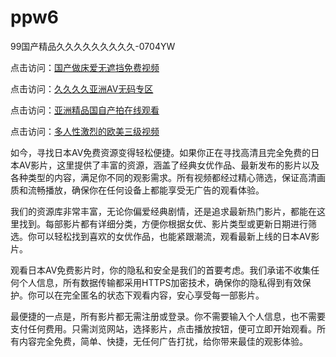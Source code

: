 # ppw6
99国产精品久久久久久久久久久-0704YW

点击访问：<a href="https://gsd-agv.pages.dev/">国产做床爱无遮挡免费视频</a>

点击访问：<a href="https://gda-c7m.pages.dev/">久久久久亚洲AV无码专区</a>

点击访问：<a href="https://tfda.pages.dev/">亚洲精品国自产拍在线观看</a>

点击访问：<a href="https://bsdf-5f5.pages.dev/">多人性激烈的欧美三级视频</a>

如今，寻找日本AV免费资源变得轻松便捷。如果你正在寻找高清且完全免费的日本AV影片，这里提供了丰富的资源，涵盖了经典女优作品、最新发布的影片以及各种类型的内容，满足你不同的观影需求。所有视频都经过精心筛选，保证高清画质和流畅播放，确保你在任何设备上都能享受无广告的观看体验。

我们的资源库非常丰富，无论你偏爱经典剧情，还是追求最新热门影片，都能在这里找到。每部影片都有详细分类，方便你根据女优、影片类型或更新日期进行筛选。你可以轻松找到喜欢的女优作品，也能紧跟潮流，观看最新上线的日本AV影片。

观看日本AV免费影片时，你的隐私和安全是我们的首要考虑。我们承诺不收集任何个人信息，所有数据传输都采用HTTPS加密技术，确保你的隐私得到有效保护。你可以在完全匿名的状态下观看内容，安心享受每一部影片。

最便捷的一点是，所有影片都无需注册或登录。你不需要输入个人信息，也不需要支付任何费用。只需浏览网站，选择影片，点击播放按钮，便可立即开始观看。所有内容完全免费，简单、快捷，无任何广告打扰，给你带来最佳的观影体验。

<span style="display:none;">[Canonical link]( https://github.com/ppw20250704/ppw6 ）</span>
